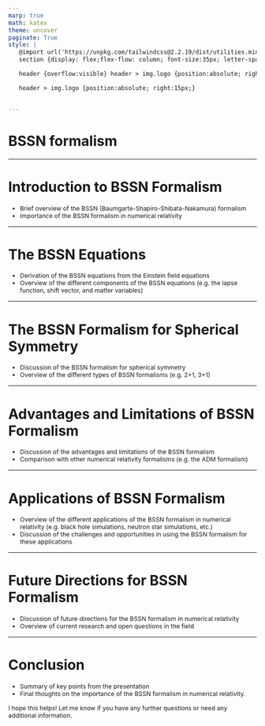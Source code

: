 ```yaml
---
marp: true
math: katex
theme: uncover
paginate: True
style: |
   @import url('https://unpkg.com/tailwindcss@2.2.19/dist/utilities.min.css');
   section {display: flex;flex-flow: column; font-size:35px; letter-spacing:1.4px;}

   header {overflow:visible} header > img.logo {position:absolute; right:15px;}

   header > img.logo {position:absolute; right:15px;}


---
```

<!-- backgroundColor: #84868f -->
<!-- _class: lead -->

 # BSSN formalism

---
<style scoped>p,li {font-size:0.92em}</style>

 # Introduction to BSSN Formalism
- Brief overview of the BSSN (Baumgarte-Shapiro-Shibata-Nakamura) formalism
- Importance of the BSSN formalism in numerical relativity


---
<style scoped>p,li {font-size:0.92em}</style>

 # The BSSN Equations
- Derivation of the BSSN equations from the Einstein field equations
- Overview of the different components of the BSSN equations (e.g. the lapse function, shift vector, and matter variables)


---
<style scoped>p,li {font-size:0.92em}</style>

 # The BSSN Formalism for Spherical Symmetry

- Discussion of the BSSN formalism for spherical symmetry
- Overview of the different types of BSSN formalisms (e.g. 2+1, 3+1)

---
<style scoped>p,li {font-size:0.92em}</style>

 # Advantages and Limitations of BSSN Formalism

- Discussion of the advantages and limitations of the BSSN formalism
- Comparison with other numerical relativity formalisms (e.g. the ADM formalism)

---
<style scoped>p,li {font-size:0.92em}</style>

 # Applications of BSSN Formalism

- Overview of the different applications of the BSSN formalism in numerical relativity (e.g. black hole simulations, neutron star simulations, etc.)
- Discussion of the challenges and opportunities in using the BSSN formalism for these applications

---
<style scoped>p,li {font-size:0.92em}</style>

 # Future Directions for BSSN Formalism

- Discussion of future directions for the BSSN formalism in numerical relativity
- Overview of current research and open questions in the field

---
<style scoped>p,li {font-size:0.88em}</style>

 # Conclusion
- Summary of key points from the presentation
- Final thoughts on the importance of the BSSN formalism in numerical relativity.

I hope this helps! Let me know if you have any further questions or need any additional information.
